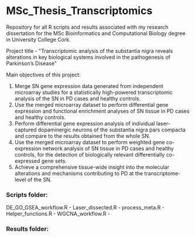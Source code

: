 # MSc_Thesis_Transcriptomics

Repository for all R scripts and results associated with my research dissertation for the MSc Bioinformatics and Computational Biology degree in University College Cork.

Project title - "Transcriptomic analysis of the substantia nigra reveals alterations in key biological systems involved in the pathogenesis of Parkinson’s Disease"

Main objectives of this project:

1.	Merge SN gene expression data generated from independent microarray studies for a statistically high-powered transcriptomic analysis of the SN in PD cases and healthy controls. 
2.	Use the merged microarray dataset to perform differential gene expression and functional enrichment analyses of SN tissue in PD cases and healthy controls. 
3.	Perform differential gene expression analysis of individual laser-captured dopaminergic neurons of the substantia nigra pars compacta and compare to the results obtained from the whole SN.
4.	Use the merged microarray dataset to perform weighted gene co-expression network analysis of SN tissue in PD cases and healthy controls, for the detection of biologically relevant differentially co-expressed gene sets. 
5.	Achieve a comprehensive tissue-wide insight into the molecular alterations and mechanisms contributing to PD at the transcriptome-level of the SN. 

### Scripts folder:
DE_GO_GSEA_workflow.R -
Laser_dissected.R -
process_meta.R -
Helper_functions.R -
WGCNA_workflow.R -

### Results folder:
